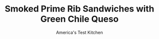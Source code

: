 ---
layout: ../../layouts/MarkdownPostLayout.astro
title: Smoked Prime Rib Sandwiches with Green Chile Queso
author: America's Test Kitchen
pubDate: 2023-03-15
description: "With leftovers this good, these sandwiches are bound for greatness."
image_url: https://res.cloudinary.com/hksqkdlah/image/upload/ar_1:1,c_fill,dpr_2.0,f_auto,fl_lossy.progressive.strip_profile,g_faces:auto,q_auto:low,w_344/SFS_CheddarSpinOffSandwich_085_1_xpn79j
tags: ["Main Courses","Cheese","Beef","Grilling & Barbecue","Sandwiches"]
calories: 
protein: 
carbohydrates: 
fats: 
fiber: 
ingredients: ["3 tablespoons horseradish sauce from, recipe","2 , kaiser rolls, split and toasted","½ small, white onion, sliced into thin rounds","1 tablespoon, vegetable oil","12 ounces, recipes, sliced thin on bias","1 ounce, American cheese, shredded (¼ cup)","1 ounce, pepper Jack cheese, shredded (¼ cup)","2 tablespoons jarred, salsa verde","2 tablespoons, whole milk"]
serves: 2
time: "20 minutes"
instructions: ["Spread horseradish sauce on cut sides of bun tops (1½ tablespoons per bun top). Divide onion between bun bottoms.","Heat vegetable oil in 12-inch nonstick skillet over medium-high heat until just smoking. Add prime rib and cook until warmed through and fat is lightly crisped, about 3 minutes. Cover to keep warm.","Combine American cheese, pepper Jack, salsa verde, and milk in medium bowl. Microwave until cheeses begin to melt around edges of bowl, 30 to 60 seconds. Stir and continue to microwave until cheeses are completely melted and just beginning to bubble around edges of bowl, 1 to 2 minutes longer, whisking halfway through microwaving.","Divide prime rib between bun bottoms. Pour half of queso (or more if desired) over prime rib. Cap with bun tops. Serve, passing any extra queso separately."]
nutrition: undefined
notes: "We recommend chilling the leftover meat overnight to make it easier to slice thin."
---